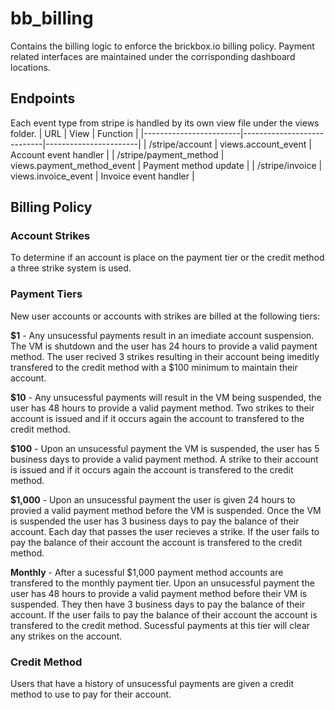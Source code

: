 # bb_billing

Contains the billing logic to enforce the brickbox.io billing policy. Payment related interfaces are maintained under the corrisponding dashboard locations.

## Endpoints

Each event type from stripe is handled by its own view file under the views folder.
| URL                    | View                       | Function              |
|------------------------|----------------------------|-----------------------|
| /stripe/account        | views.account_event        | Account event handler |
| /stripe/payment_method | views.payment_method_event | Payment method update |
| /stripe/invoice        | views.invoice_event        | Invoice event handler |

## Billing Policy

### Account Strikes

To determine if an account is place on the payment tier or the credit method a three strike system is used.

### Payment Tiers

New user accounts or accounts with strikes are billed at the following tiers:

**$1** - Any unsucessful payments result in an imediate account suspension. The VM is shutdown and the user has 24 hours to provide a valid payment method. The user recived 3 strikes resulting in their account being imeditly transfered to the credit method with a $100 minimum to maintain their account.

**$10** - Any unsucessful payments will result in the VM being suspended, the user has 48 hours to provide a valid payment method. Two strikes to their account is issued and if it occurs again the account to transfered to the credit method.

**$100** - Upon an unsucessful payment the VM is suspended, the user has 5 business days to provide a valid payment method. A strike to their account is issued and if it occurs again the account is transfered to the credit method.

**$1,000** - Upon an unsucessful payment the user is given 24 hours to provied a valid payment method before the VM is suspended. Once the VM is suspended the user has 3 business days to pay the balance of their account. Each day that passes the user recieves a strike. If the user fails to pay the balance of their account the account is transfered to the credit method.

**Monthly** - After a sucessful $1,000 payment method accounts are transfered to the monthly payment tier. Upon an unsucessful payment the user has 48 hours to provide a valid payment method before their VM is suspended. They then have 3 business days to pay the balance of their account. If the user fails to pay the balance of their account the account is transfered to the credit method. Sucessful payments at this tier will clear any strikes on the account.

### Credit Method

Users that have a history of unsucessful payments are given a credit method to use to pay for their account.
